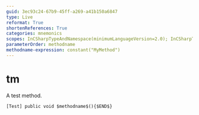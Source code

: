 ```yaml
---
guid: 3ec93c24-67b9-45ff-a269-a41b150a6847
type: Live
reformat: True
shortenReferences: True
categories: mnemonics
scopes: InCSharpTypeAndNamespace(minimumLanguageVersion=2.0); InCSharpTypeMember(minimumLanguageVersion=2.0)
parameterOrder: methodname
methodname-expression: constant("MyMethod")
---
```


# tm

A test method.

```
[Test] public void $methodname$(){$END$}
```
